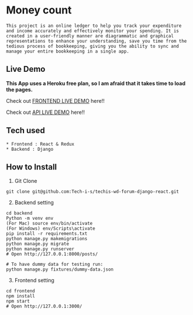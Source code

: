 # Money count

```
This project is an online ledger to help you track your expenditure and income accurately and effectively monitor your spending. It is created in a user-friendly manner are diagrammatic and graphical representations to enhance your understanding, save you time from the tedious process of bookkeeping, giving you the ability to sync and manage your entire bookkeeping in a single app.
```

## Live Demo

**This App uses a Heroku free plan, so I am afraid that it takes time to load the pages.**

Check out [FRONTEND LIVE DEMO](https://money-count-frontend.herokuapp.com/) here!!

Check out [API LIVE DEMO](https://forum-prod-api.herokuapp.com/) here!!

## Tech used

```
* Frontend : React & Redux
* Backend : Django
```

## How to Install

1. Git Clone

```
git clone git@github.com:Tech-i-s/techis-wd-forum-django-react.git
```

2. Backend setting

```
cd backend
Python -m venv env
(For Mac) source env/bin/activate
(For Windows) env/Scripts\activate
pip install -r requirements.txt
python manage.py makemigrations
python manage.py migrate
python manage.py runserver
# Open http://127.0.0.1:8000/posts/

# To have dummy data for testing run:
python manage.py fixtures/dummy-data.json
```

3. Frontend setting

```
cd frontend
npm install
npm start
# Open http://127.0.0.1:3000/
```

